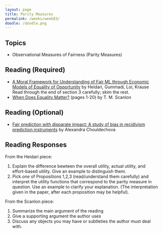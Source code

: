 ```yaml
---
layout: page
title: Parity Measures
permalink: /weeks/week03/
doodle: /doodle.png
---
```


## Topics

* Observational Measures of  Fairness (Parity Measures)

## Reading (Required)

* [A Moral Framework for Understanding of Fair ML through Economic
  Models of Equality of
  Opportunity](https://arxiv.org/pdf/1809.03400.pdf)
  by Heidari, Gummadi, Loi, Krause
  Read through the end of section 3 carefully; skim the rest.
* [When Does Equality
  Matter?](https://law.yale.edu/sites/default/files/documents/pdf/Intellectual_Life/ltw-Scanlon.pdf)
  (pages 1-20) by T. M. Scanlon

## Reading (Optional)

* [Fair prediction with disparate impact: A study of bias in recidivism
  prediction instruments](https://arxiv.org/pdf/1610.07524.pdf)
  by Alexandra Chouldechova


## Reading Responses

From the Heidari piece:
1. Explain the difference bewteen the overall utility, actual utility,
   and effort-based utility. Give an example to distinguish them.
2. Pick *one* of Propositions 1,2,3 (read/understand them carefully)
   and interpret the utility functions that correspond to the parity
   measure in question. Use an example to clarify your
   explanation. (The interpretation given in the paper, after each
   proposition may be helpful).

From the Scanlon piece:
1. Summarize the main argument of the reading
2. Give a supporting argument the author uses
3. Discuss any objects you may have or subtleties the author must deal
   with.
   
